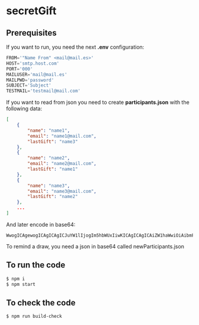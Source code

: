 # secretGift

## Prerequisites
If you want to run, you need the next __.env__ configuration:

```js
FROM='"Name From" <mail@mail.es>'
HOST='smtp.host.com'
PORT='000'
MAILUSER='mail@mail.es'
MAILPWD='password'
SUBJECT='Subject'
TESTMAIL='testmail@mail.com'
```
If you want to read from json you need to create __participants.json__ with the following data:

```json
[
    {
        "name": "name1",
        "email": "name1@mail.com",
        "lastGift": "name3"
    },
    {
        "name": "name2",
        "email": "name2@mail.com",
        "lastGift": "name1"
    },
    {
        "name": "name3",
        "email": "name3@mail.com",
        "lastGift": "name2"
    },
    ...
]
```

And later encode in base64:
```
WwogICAgewogICAgICAgICJuYW1lIjogIm5hbWUxIiwKICAgICAgICAiZW1haWwiOiAibmFtZTFAbWFpbC5jb20iLAogICAgICAgICJsYXN0R2lmdCI6ICJuYW1lMyIKICAgIH0sCiAgICB7CiAgICAgICAgIm5hbWUiOiAibmFtZTIiLAogICAgICAgICJlbWFpbCI6ICJuYW1lMkBtYWlsLmNvbSIsCiAgICAgICAgImxhc3RHaWZ0IjogIm5hbWUxIgogICAgfSwKICAgIHsKICAgICAgICAibmFtZSI6ICJuYW1lMyIsCiAgICAgICAgImVtYWlsIjogIm5hbWUzQG1haWwuY29tIiwKICAgICAgICAibGFzdEdpZnQiOiAibmFtZTIiCiAgICB9Cl0=
```

To remind a draw, you need a json in base64 called newParticipants.json

## To run the code
```bash
$ npm i
$ npm start
```

## To check the code
```bash
$ npm run build-check
```